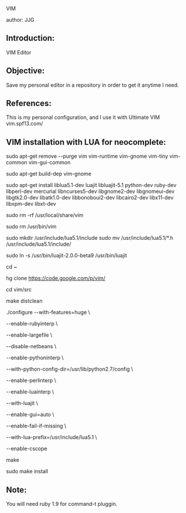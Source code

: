 VIM

author: JJG 

Introduction:
-------------
VIM Editor

Objective:
----------
Save my personal editor in a repository in order to get it anytime I need.

References:
-----------
This is my personal configuration, and I use it with Ultimate VIM
vim.spf13.com/

VIM installation with LUA for neocomplete: 
------------------------------------------
  sudo apt-get remove --purge vim vim-runtime vim-gnome vim-tiny vim-common vim-gui-common

  sudo apt-get build-dep vim-gnome

  sudo apt-get install liblua5.1-dev luajit libluajit-5.1 python-dev ruby-dev libperl-dev mercurial libncurses5-dev libgnome2-dev libgnomeui-dev libgtk2.0-dev libatk1.0-dev libbonoboui2-dev libcairo2-dev libx11-dev libxpm-dev libxt-dev

  sudo rm -rf /usr/local/share/vim

  sudo rm /usr/bin/vim

  sudo mkdir /usr/include/lua5.1/include
  sudo mv /usr/include/lua5.1/*.h /usr/include/lua5.1/include/

  sudo ln -s /usr/bin/luajit-2.0.0-beta9 /usr/bin/luajit

  cd ~

  hg clone https://code.google.com/p/vim/

  cd vim/src

  make distclean

  ./configure --with-features=huge \

  --enable-rubyinterp \

  --enable-largefile \

  --disable-netbeans \

  --enable-pythoninterp \

  --with-python-config-dir=/usr/lib/python2.7/config \

  --enable-perlinterp \

  --enable-luainterp \

  --with-luajit \

  --enable-gui=auto \

  --enable-fail-if-missing \

  --with-lua-prefix=/usr/include/lua5.1 \

  --enable-cscope

  make

  sudo make install

Note:
-----
You will need ruby 1.9 for command-t pluggin.
